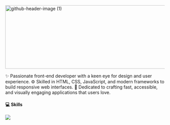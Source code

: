 
<img width="578" height="200" alt="github-header-image (1)" src="https://github.com/user-attachments/assets/55087a9a-60bd-435b-afd7-abbeb2e24729"/>


✨ Passionate front-end developer with a keen eye for design and user experience.
⚙️ Skilled in HTML, CSS, JavaScript, and modern frameworks to build responsive web interfaces.
🚀 Dedicated to crafting fast, accessible, and visually engaging applications that users love.


#### 💻 Skills

<img src="https://skillicons.dev/icons?i=bash,js,css,html,ai,figma,git,github,gitlab" />
